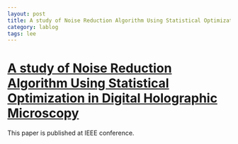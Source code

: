```yaml
---
layout: post
title: A study of Noise Reduction Algorithm Using Statistical Optimization in Digital Holographic Microscopy
category: lablog
tags: lee
---
```

# [A study of Noise Reduction Algorithm Using Statistical Optimization in Digital Holographic Microscopy](https://ieeexplore.ieee.org/abstract/document/10613728/)

This paper is published at IEEE conference.